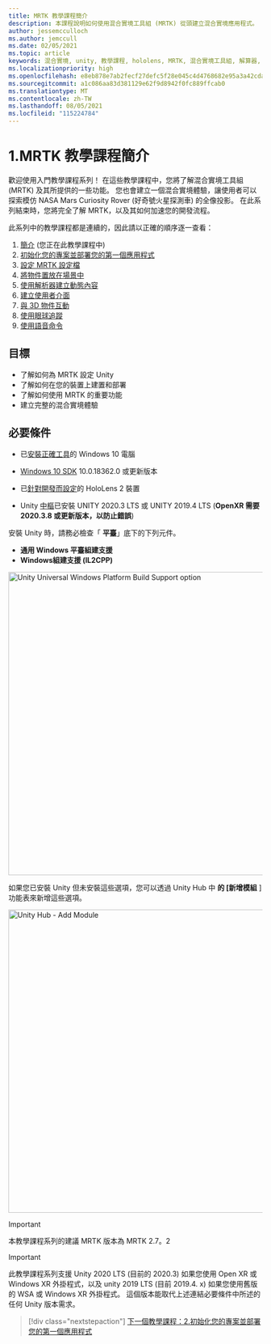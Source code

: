 ```yaml
---
title: MRTK 教學課程簡介
description: 本課程說明如何使用混合實境工具組 (MRTK) 從頭建立混合實境應用程式。
author: jessemcculloch
ms.author: jemccull
ms.date: 02/05/2021
ms.topic: article
keywords: 混合實境, unity, 教學課程, hololens, MRTK, 混合實境工具組, 解算器, 眼球追蹤, 語音命令
ms.localizationpriority: high
ms.openlocfilehash: e8eb878e7ab2fecf27defc5f28e045c4d4768682e95a3a42cda7f324a21617e5
ms.sourcegitcommit: a1c086aa83d381129e62f9d8942f0fc889ffcab0
ms.translationtype: MT
ms.contentlocale: zh-TW
ms.lasthandoff: 08/05/2021
ms.locfileid: "115224784"
---
```

# <a name="1-introduction-to-the-mrtk-tutorials"></a>1.MRTK 教學課程簡介

歡迎使用入門教學課程系列！ 在這些教學課程中，您將了解混合實境工具組 (MRTK) 及其所提供的一些功能。 您也會建立一個混合實境體驗，讓使用者可以探索模仿 NASA Mars Curiosity Rover (好奇號火星探測車) 的全像投影。 在此系列結束時，您將完全了解 MRTK，以及其如何加速您的開發流程。

此系列中的教學課程都是連續的，因此請以正確的順序逐一查看：

1. [簡介](mr-learning-base-01.md) (您正在此教學課程中)
2. [初始化您的專案並部署您的第一個應用程式](mr-learning-base-02.md)
3. [設定 MRTK 設定檔](mr-learning-base-03.md)
4. [將物件置放在場景中](mr-learning-base-04.md)
5. [使用解析器建立動態內容](mr-learning-base-05.md)
6. [建立使用者介面](mr-learning-base-06.md)
7. [與 3D 物件互動](mr-learning-base-07.md)
8. [使用眼球追蹤](mr-learning-base-08.md)
9. [使用語音命令](mr-learning-base-09.md)

## <a name="objectives"></a>目標

* 了解如何為 MRTK 設定 Unity
* 了解如何在您的裝置上建置和部署
* 了解如何使用 MRTK 的重要功能
* 建立完整的混合實境體驗

## <a name="prerequisites"></a>必要條件

* 已[安裝正確工具](../../install-the-tools.md)的 Windows 10 電腦
* [Windows 10 SDK](https://developer.microsoft.com/windows/downloads/windows-10-sdk/) 10.0.18362.0 或更新版本
* 已[針對開發而設定](../../platform-capabilities-and-apis/using-visual-studio.md#enabling-developer-mode)的 HoloLens 2 裝置

* Unity <a href="https://docs.unity3d.com/Manual/GettingStartedInstallingHub.html" target="_blank">中樞</a>已安裝 UNITY 2020.3 LTS 或 UNITY 2019.4 LTS (**OpenXR 需要2020.3.8 或更新版本，以防止錯誤**) 

安裝 Unity 時，請務必檢查「 **平臺**」底下的下列元件。

* **通用 Windows 平臺組建支援**
* **Windows組建支援 (IL2CPP)**

<img src="../../../develop/images/Unity_Install_Option_UWP.png" alt="Unity Universal Windows Platform Build Support option" width="600px">

如果您已安裝 Unity 但未安裝這些選項，您可以透過 Unity Hub 中 **的 [新增模組** ] 功能表來新增這些選項。

<img src="../../../develop/images/Unity_Install_Option_UWP2.png" alt="Unity Hub - Add Module" width="600px">

> [!Important]
> 本教學課程系列的建議 MRTK 版本為 MRTK 2.7。2

> [!Important]
> 此教學課程系列支援 Unity 2020 LTS (目前的 2020.3) 如果您使用 Open XR 或 Windows XR 外掛程式，以及 unity 2019 LTS (目前 2019.4. x) 如果您使用舊版的 WSA 或 Windows XR 外掛程式。 這個版本能取代上述連結必要條件中所述的任何 Unity 版本需求。

> [!div class="nextstepaction"]
> [下一個教學課程：2.初始化您的專案並部署您的第一個應用程式](mr-learning-base-02.md)
